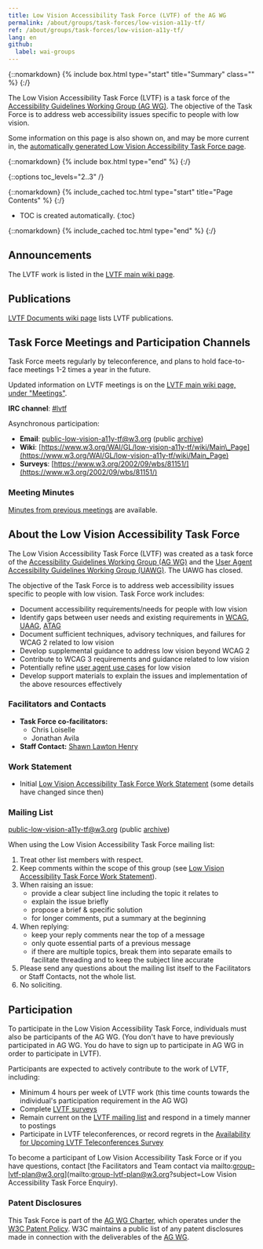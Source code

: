 ```yaml
---
title: Low Vision Accessibility Task Force (LVTF) of the AG WG
permalink: /about/groups/task-forces/low-vision-a11y-tf/
ref: /about/groups/task-forces/low-vision-a11y-tf/
lang: en
github:
  label: wai-groups
---
```


{::nomarkdown}
{% include box.html type="start" title="Summary" class="" %}
{:/}

The Low Vision Accessibility Task Force (LVTF) is a task force of the [Accessibility Guidelines Working Group (AG WG)](/about/groups/agwg/). The objective of the Task Force is to address web accessibility issues specific to people with low vision.

Some information on this page is also shown on, and may be more current in, the [automatically generated Low Vision Accessibility Task Force page](https://www.w3.org/groups/tf/low-vision-a11y-tf).

{::nomarkdown}
{% include box.html type="end" %}
{:/}

{::options toc_levels="2..3" /}

{::nomarkdown}
{% include_cached toc.html type="start" title="Page Contents" %}
{:/}

-   TOC is created automatically.
{:toc}

{::nomarkdown}
{% include_cached toc.html type="end" %}
{:/}

## Announcements

The LVTF work is listed in the [LVTF main wiki page](https://www.w3.org/WAI/GL/low-vision-a11y-tf/wiki/Main_Page).

## Publications

[LVTF Documents wiki page](https://www.w3.org/WAI/GL/low-vision-a11y-tf/wiki/LVTF_Documents) lists LVTF publications.

## Task Force Meetings and Participation Channels

Task Force meets regularly by teleconference, and plans to hold face-to-face meetings 1-2 times a year in the future.

Updated information on LVTF meetings is on the [LVTF main wiki page, under "Meetings"](https://www.w3.org/WAI/GL/low-vision-a11y-tf/wiki/Main_Page#Meetings).

**IRC channel**: [#lvtf](irc://irc.w3.org/lvtf)

Asynchronous participation:

- **Email**: [public-low-vision-a11y-tf@w3.org](mailto:public-low-vision-a11y-tf@w3.org) (public [archive](https://lists.w3.org/Archives/Public/public-low-vision-a11y-tf/))
- **Wiki**: [https://www.w3.org/WAI/GL/low-vision-a11y-tf/wiki/Main\_Page](https://www.w3.org/WAI/GL/low-vision-a11y-tf/wiki/Main_Page)
- **Surveys**: [https://www.w3.org/2002/09/wbs/81151/](https://www.w3.org/2002/09/wbs/81151/)

### Meeting Minutes

[Minutes from previous meetings](https://www.w3.org/WAI/GL/task-forces/low-vision-a11y-tf/minutes) are available.

## About the Low Vision Accessibility Task Force

The Low Vision Accessibility Task Force (LVTF) was created as a task force of the [Accessibility Guidelines Working Group (AG WG)](/about/groups/agwg/) and the [User Agent Accessibility Guidelines Working Group (UAWG)](https://www.w3.org/WAI/UA/). The UAWG has closed.

The objective of the Task Force is to address web accessibility issues specific to people with low vision. Task Force work includes:

- Document accessibility requirements/needs for people with low vision
- Identify gaps between user needs and existing requirements in [WCAG](https://www.w3.org/WAI/intro/wcag), [UAAG](https://www.w3.org/WAI/intro/uaag), [ATAG](https://www.w3.org/WAI/intro/atag)
- Document sufficient techniques, advisory techniques, and failures for WCAG 2 related to low vision
- Develop supplemental guidance to address low vision beyond WCAG 2
- Contribute to WCAG 3 requirements and guidance related to low vision
- Potentially refine [user agent use cases](https://www.w3.org/TR/UAAG20-Reference/) for low vision
- Develop support materials to explain the issues and implementation of the above resources effectively

### Facilitators and Contacts

- **Task Force co-facilitators:**
    - Chris Loiselle
    - Jonathan Avila
- **Staff Contact:** [Shawn Lawton Henry](https://www.w3.org/People/#shawn)

### Work Statement

- Initial [Low Vision Accessibility Task Force Work Statement](/about/groups/task-forces/low-vision-a11y-tf/work-statement/) (some details have changed since then)

### Mailing List

[public-low-vision-a11y-tf@w3.org](mailto:public-low-vision-a11y-tf@w3.org) (public [archive](https://lists.w3.org/Archives/Public/public-low-vision-a11y-tf/))

When using the Low Vision Accessibility Task Force mailing list:

1. Treat other list members with respect.
2. Keep comments within the scope of this group (see [Low Vision Accessibility Task Force Work Statement](/about/groups/task-forces/low-vision-a11y-tf/work-statement/)).
3. When raising an issue:
    - provide a clear subject line including the topic it relates to
    - explain the issue briefly
    - propose a brief & specific solution
    - for longer comments, put a summary at the beginning
4. When replying:
    - keep your reply comments near the top of a message
    - only quote essential parts of a previous message
    - if there are multiple topics, break them into separate emails to facilitate threading and to keep the subject line accurate
5. Please send any questions about the mailing list itself to the Facilitators or Staff Contacts, not the whole list.
6. No soliciting.

## Participation

To participate in the Low Vision Accessibility Task Force, individuals must also be participants of the AG WG. (You don't have to have previously participated in AG WG. You do have to sign up to participate in AG WG in order to participate in LVTF).

Participants are expected to actively contribute to the work of LVTF, including:

- Minimum 4 hours per week of LVTF work (this time counts towards the individual's participation requirement in the AG WG)
- Complete [LVTF surveys](https://www.w3.org/2002/09/wbs/81151/all)
- Remain current on the [LVTF mailing list](https://lists.w3.org/Archives/Public/public-low-vision-a11y-tf/) and respond in a timely manner to postings
- Participate in LVTF teleconferences, or record regrets in the [Availability for Upcoming LVTF Teleconferences Survey](https://www.w3.org/2002/09/wbs/81151/LVTF-telecons/)

To become a participant of Low Vision Accessibility Task Force or if you have questions, contact [the Facilitators and Team contact via mailto:group-lvtf-plan@w3.org](mailto:group-lvtf-plan@w3.org?subject=Low Vision Accessibility Task Force Enquiry).

### Patent Disclosures

This Task Force is part of the [AG WG Charter](https://www.w3.org/WAI/GL/charter), which operates under the [W3C Patent Policy](https://www.w3.org/WAI/GL/charter#patentpolicy). W3C maintains a public list of any patent disclosures made in connection with the deliverables of the [AG WG](https://www.w3.org/2004/01/pp-impl/35422/status).